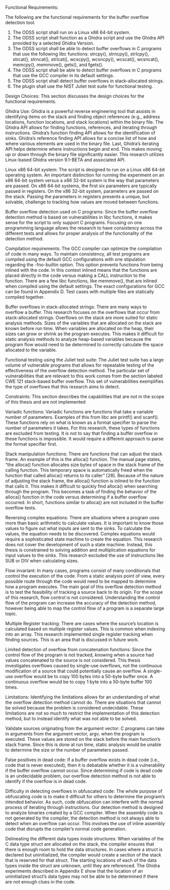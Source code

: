 Functional Requirements:

The following are the functional requirements for the buffer overflow detection tool.
1. The ODSS script shall run on a Linux x86 64-bit system.
2. The ODSS script shall function as a Ghidra script and use the Ghidra API provided
by a selected Ghidra Version.
3. The ODSS script shall be able to detect buffer overflows in C programs that use the
following libc functions: strcpy(), strncpy(), strlcpy(), strcat(), strncat(), strlcat(),
wcscpy(), wcsncpy(), wcscat(), wcsncat(), memcpy(), memmove(), gets(), and fgets().
4. The ODSS script shall be able to detect buffer overflows in C programs that use the
GCC compiler in its default settings.
5. The ODSS script shall detect buffer overflows in stack-allocated strings.
6. The plugin shall use the NIST Juliet test suite for functional testing.

Design Choices:
This section discusses the design choices for the functional requirements.

Ghidra Use:
Ghidra is a powerful reverse engineering tool that assists in identifying items on the stack and
finding object references (e.g., address locations, function locations, and stack locations)
within the binary file. The Ghidra API allows for finding functions, references, and iterating
through instructions. Ghidra’s function finding API allows for the identification of sinks.
Ghidra’s reference finding API allows for a concise list of how and where various elements
are used in the binary file. Last, Ghidra’s iterating API helps determine where instructions
begin and end. This makes moving up or down through the binary file significantly easier.
This research utilizes Linux-based Ghidra version 9.1-BETA and associated API.

Linux x86 64-bit system:
The script is designed to run on a Linux x86 64-bit operating system. An important
distinction for running the experiment on an x86 64-bit system versus a x86 32-bit system
is the way that parameters are passed. On x86 64-bit systems, the first six parameters are
typically passed in registers. On the x86 32-bit system, parameters are passed on the stack.
Passing the parameters in registers presents a unique, but solvable, challenge to tracking
how values are moved between functions.

Buffer overflow detection used on C programs:
Since the buffer overflow detection method is based on vulnerabilities in libc functions,
it makes sense for the script to only support C programs. Focusing on one programming
language allows the research to have consistency across the different tests and allows for
proper analysis of the functionality of the detection method.

Compilation requirements:
The GCC compiler can optimize the compilation of code in many ways. To maintain
consistency, all test programs are compiled using the default GCC configurations with one
stipulation regarding the -fno-builtin option. This option prevents functions from being
inlined with the code. In this context inlined means that the functions are placed directly in
the code versus making a CALL instruction to the function. There are a few libc functions,
like memmove(), that are inlined when compiled using the default settings. The exact
configurations for GCC can be found in Appendix D. Test cases with multiple files are
statically compiled together.

Buffer overflows in stack-allocated strings:
There are many ways to overflow a buffer. This research focuses on the overflows that
occur from stack-allocated strings. Overflows on the stack are more suited for static analysis
methods. Sizes of the variables that are allocated on the stack are known before run time.
When variables are allocated on the heap, their sizes can grow or shrink as the program
executes. This makes it difficult for static analysis methods to analyze heap-based variables
because the program flow would need to be determined to correctly calculate the space
allocated to the variable.

Functional testing using the Juliet test suite:
The Juliet test suite has a large volume of vulnerable programs that allows for repeatable
testing of the effectiveness of the overflow detection method. The particular set of vulnerabilities
that are relevant to this work comes from the section labeled CWE 121 stack-based
buffer overflow. This set of vulnerabilities exemplifies the type of overflows that this
research aims to detect.

Constraints:
This section describes the capabilities that are not in the scope of this thesis and are not
implemented

Variadic functions:
Variadic functions are functions that take a variable number of parameters. Examples of
this from libc are printf() and scanf(). These functions rely on what is known as a
format specifier to parse the number of parameters it takes. For this research, these types of
functions are excluded from testing. It is not to say that finding a buffer overflow in these
functions is impossible. It would require a different approach to parse the format specifier
first.

Stack manipulation functions:
There are functions that can adjust the stack frame. An example of this is the alloca()
function. The manual page states, “the alloca() function allocates size bytes of space in the
stack frame of the calling function. This temporary space is automatically freed when the
function that called alloca() returns to its caller” [28]. Because of the nature of adjusting
the stack frame, the alloca() function is inlined to the function that calls it. This makes it
difficult to quickly find alloca() when searching through the program. This becomes a task
of finding the behavior of the alloca() function in the code versus determining if a buffer
overflow occurred. In short, functions similar to alloca() are not included in the buffer
overflow tests.

Reversing complex equations:
There are situations where a program uses more than basic arithmetic to calculate values.
It is important to know those values to figure out what inputs are sent to the sinks. To
calculate the values, the equation needs to be discovered. Complex equations would require
a sophisticated state machine to create the equation. This research does not cover the
development of such a state machine. Instead, this thesis is constrained to solving addition
and multiplication equations for input values to the sinks. This research excluded the use
of instructions like SUB or DIV when calculating sizes.

Flow invariant:
In many cases, programs consist of many conditionals that control the execution of the code.
From a static analysis point of view, every possible route through the code would need to
be mapped to determine how a program executes. The main goal of this overflow detection
method is to test the feasibility of tracking a source back to its origin. For the scope of this
research, flow control is not considered. Understanding the control flow of the program can
increase the accuracy of the detection method, however being able to map the control flow
of a program is a separate large topic.

Multiple Register tracking:
There are cases where the source’s location is calculated based on multiple register values.
This is common when indexing into an array. This research implemented single register
tracking when finding sources. This is an area that is discussed in future work.

Limited detection of overflow from concatenation functions:
Since the control flow of the program is not tracked, knowing when a source had values
concatenated to the source is not considered. This thesis investigates overflows caused by
single-use overflows, not the continuous modification of a source that could potentially
cause an overflow. A single-use overflow would be to copy 100 bytes into a 50-byte buffer
once. A continuous overflow would be to copy 1 byte into a 50-byte buffer 100 times.

Limitations:
Identifying the limitations allows for an understanding of what the overflow detection
method cannot do. There are situations that cannot be solved because the problem is
considered undecidable. These limitations are not so much to restrict the implementation
of this detection method, but to instead identify what was not able to be solved.

Validate sources originating from the argument vector:
C programs can take in arguments from the argument vector, argv, when the program is
executed. These values are stored on the stack before the main function’s stack frame. Since
this is done at run time, static analysis would be unable to determine the size or the number
of parameters passed.

False positives in dead code:
If a buffer overflow exists in dead code (i.e., code that is never executed), then it is debatable
whether it is a vulnerability if the buffer overflow cannot occur. Since determining if code
is dead code is an undecidable problem, our overflow detection method is not able to
identify if the overflow is in dead code.

Difficulty in detecting overflows in obfuscated code:
The whole purpose of obfuscating code is to make it difficult for others to determine the
program’s intended behavior. As such, code obfuscation can interfere with the normal
process of iterating through instructions. Our detection method is designed to analyze
binaries created by a GCC compiler. When the assembly code is not generated by the
compiler, the detection method is not always able to detect when an overflow can occur.
This involves the use of inline assembly code that disrupts the compiler’s normal code
generation.

Delineating the different data types inside structures:
When variables of the C data type struct are allocated on the stack, the compiler ensures
that there is enough room to hold the data structures. In cases where a struct is declared but
uninitialized, the compiler would create a section of the stack that is reserved for that struct.
The starting locations of each of the data types inside the struct are unknown, until they are
referenced. The Ghidra experiments described in Appendix E show that the location of an
uninitialized struct’s data types may not be able to be determined if there are not enough
clues in the code.
